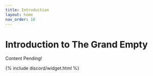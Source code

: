 ```yaml
---
title: Introduction
layout: home
nav_order: 10
---
```


# Introduction to The Grand Empty

Content Pending!

{% include discord/widget.html %}
